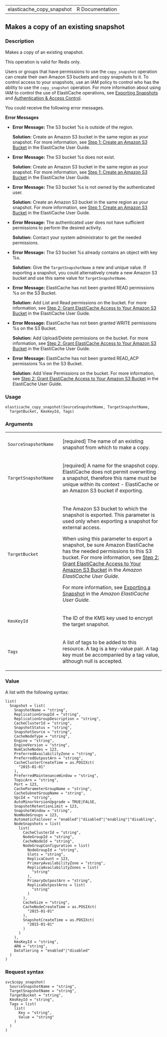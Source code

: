 <table style="width: 100%;">
<tbody>
<tr class="odd">
<td>elasticache_copy_snapshot</td>
<td style="text-align: right;">R Documentation</td>
</tr>
</tbody>
</table>

## Makes a copy of an existing snapshot

### Description

Makes a copy of an existing snapshot.

This operation is valid for Redis only.

Users or groups that have permissions to use the `copy_snapshot`
operation can create their own Amazon S3 buckets and copy snapshots to
it. To control access to your snapshots, use an IAM policy to control
who has the ability to use the `copy_snapshot` operation. For more
information about using IAM to control the use of ElastiCache
operations, see [Exporting
Snapshots](https://docs.aws.amazon.com/AmazonElastiCache/latest/red-ug/backups-exporting.html)
and [Authentication & Access
Control](https://docs.aws.amazon.com/AmazonElastiCache/latest/red-ug/IAM.html).

You could receive the following error messages.

**Error Messages**

-   **Error Message:** The S3 bucket %s is outside of the region.

    **Solution:** Create an Amazon S3 bucket in the same region as your
    snapshot. For more information, see [Step 1: Create an Amazon S3
    Bucket](https://docs.aws.amazon.com/AmazonElastiCache/latest/red-ug/backups-exporting.html#backups-exporting-create-s3-bucket)
    in the ElastiCache User Guide.

-   **Error Message:** The S3 bucket %s does not exist.

    **Solution:** Create an Amazon S3 bucket in the same region as your
    snapshot. For more information, see [Step 1: Create an Amazon S3
    Bucket](https://docs.aws.amazon.com/AmazonElastiCache/latest/red-ug/backups-exporting.html#backups-exporting-create-s3-bucket)
    in the ElastiCache User Guide.

-   **Error Message:** The S3 bucket %s is not owned by the
    authenticated user.

    **Solution:** Create an Amazon S3 bucket in the same region as your
    snapshot. For more information, see [Step 1: Create an Amazon S3
    Bucket](https://docs.aws.amazon.com/AmazonElastiCache/latest/red-ug/backups-exporting.html#backups-exporting-create-s3-bucket)
    in the ElastiCache User Guide.

-   **Error Message:** The authenticated user does not have sufficient
    permissions to perform the desired activity.

    **Solution:** Contact your system administrator to get the needed
    permissions.

-   **Error Message:** The S3 bucket %s already contains an object with
    key %s.

    **Solution:** Give the `TargetSnapshotName` a new and unique value.
    If exporting a snapshot, you could alternatively create a new Amazon
    S3 bucket and use this same value for `TargetSnapshotName`.

-   **Error Message:** ElastiCache has not been granted READ permissions
    %s on the S3 Bucket.

    **Solution:** Add List and Read permissions on the bucket. For more
    information, see [Step 2: Grant ElastiCache Access to Your Amazon S3
    Bucket](https://docs.aws.amazon.com/AmazonElastiCache/latest/red-ug/backups-exporting.html#backups-exporting-grant-access)
    in the ElastiCache User Guide.

-   **Error Message:** ElastiCache has not been granted WRITE
    permissions %s on the S3 Bucket.

    **Solution:** Add Upload/Delete permissions on the bucket. For more
    information, see [Step 2: Grant ElastiCache Access to Your Amazon S3
    Bucket](https://docs.aws.amazon.com/AmazonElastiCache/latest/red-ug/backups-exporting.html#backups-exporting-grant-access)
    in the ElastiCache User Guide.

-   **Error Message:** ElastiCache has not been granted READ\_ACP
    permissions %s on the S3 Bucket.

    **Solution:** Add View Permissions on the bucket. For more
    information, see [Step 2: Grant ElastiCache Access to Your Amazon S3
    Bucket](https://docs.aws.amazon.com/AmazonElastiCache/latest/red-ug/backups-exporting.html#backups-exporting-grant-access)
    in the ElastiCache User Guide.

### Usage

    elasticache_copy_snapshot(SourceSnapshotName, TargetSnapshotName,
      TargetBucket, KmsKeyId, Tags)

### Arguments

<table>
<colgroup>
<col style="width: 35%" />
<col style="width: 65%" />
</colgroup>
<tbody>
<tr class="odd">
<td><code
id="elasticache_copy_snapshot_:_SourceSnapshotName">SourceSnapshotName</code></td>
<td><p>[required] The name of an existing snapshot from which to make a
copy.</p></td>
</tr>
<tr class="even">
<td><code
id="elasticache_copy_snapshot_:_TargetSnapshotName">TargetSnapshotName</code></td>
<td><p>[required] A name for the snapshot copy. ElastiCache does not
permit overwriting a snapshot, therefore this name must be unique within
its context - ElastiCache or an Amazon S3 bucket if exporting.</p></td>
</tr>
<tr class="odd">
<td><code
id="elasticache_copy_snapshot_:_TargetBucket">TargetBucket</code></td>
<td><p>The Amazon S3 bucket to which the snapshot is exported. This
parameter is used only when exporting a snapshot for external
access.</p>
<p>When using this parameter to export a snapshot, be sure Amazon
ElastiCache has the needed permissions to this S3 bucket. For more
information, see <a
href="https://docs.aws.amazon.com/AmazonElastiCache/latest/red-ug/backups-exporting.html#backups-exporting-grant-access">Step
2: Grant ElastiCache Access to Your Amazon S3 Bucket</a> in the
<em>Amazon ElastiCache User Guide</em>.</p>
<p>For more information, see <a
href="https://docs.aws.amazon.com/AmazonElastiCache/latest/red-ug/backups-exporting.html">Exporting
a Snapshot</a> in the <em>Amazon ElastiCache User Guide</em>.</p></td>
</tr>
<tr class="even">
<td><code id="elasticache_copy_snapshot_:_KmsKeyId">KmsKeyId</code></td>
<td><p>The ID of the KMS key used to encrypt the target
snapshot.</p></td>
</tr>
<tr class="odd">
<td><code id="elasticache_copy_snapshot_:_Tags">Tags</code></td>
<td><p>A list of tags to be added to this resource. A tag is a key-value
pair. A tag key must be accompanied by a tag value, although null is
accepted.</p></td>
</tr>
</tbody>
</table>

### Value

A list with the following syntax:

    list(
      Snapshot = list(
        SnapshotName = "string",
        ReplicationGroupId = "string",
        ReplicationGroupDescription = "string",
        CacheClusterId = "string",
        SnapshotStatus = "string",
        SnapshotSource = "string",
        CacheNodeType = "string",
        Engine = "string",
        EngineVersion = "string",
        NumCacheNodes = 123,
        PreferredAvailabilityZone = "string",
        PreferredOutpostArn = "string",
        CacheClusterCreateTime = as.POSIXct(
          "2015-01-01"
        ),
        PreferredMaintenanceWindow = "string",
        TopicArn = "string",
        Port = 123,
        CacheParameterGroupName = "string",
        CacheSubnetGroupName = "string",
        VpcId = "string",
        AutoMinorVersionUpgrade = TRUE|FALSE,
        SnapshotRetentionLimit = 123,
        SnapshotWindow = "string",
        NumNodeGroups = 123,
        AutomaticFailover = "enabled"|"disabled"|"enabling"|"disabling",
        NodeSnapshots = list(
          list(
            CacheClusterId = "string",
            NodeGroupId = "string",
            CacheNodeId = "string",
            NodeGroupConfiguration = list(
              NodeGroupId = "string",
              Slots = "string",
              ReplicaCount = 123,
              PrimaryAvailabilityZone = "string",
              ReplicaAvailabilityZones = list(
                "string"
              ),
              PrimaryOutpostArn = "string",
              ReplicaOutpostArns = list(
                "string"
              )
            ),
            CacheSize = "string",
            CacheNodeCreateTime = as.POSIXct(
              "2015-01-01"
            ),
            SnapshotCreateTime = as.POSIXct(
              "2015-01-01"
            )
          )
        ),
        KmsKeyId = "string",
        ARN = "string",
        DataTiering = "enabled"|"disabled"
      )
    )

### Request syntax

    svc$copy_snapshot(
      SourceSnapshotName = "string",
      TargetSnapshotName = "string",
      TargetBucket = "string",
      KmsKeyId = "string",
      Tags = list(
        list(
          Key = "string",
          Value = "string"
        )
      )
    )

